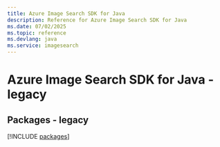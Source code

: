 ```yaml
---
title: Azure Image Search SDK for Java
description: Reference for Azure Image Search SDK for Java
ms.date: 07/02/2025
ms.topic: reference
ms.devlang: java
ms.service: imagesearch
---
```

# Azure Image Search SDK for Java - legacy
## Packages - legacy
[!INCLUDE [packages](image-search-index.md)]